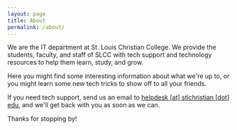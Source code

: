 ```yaml
---
layout: page
title: About
permalink: /about/
---
```


We are the IT department at St. Louis Christian College. We provide the
students, faculty, and staff of SLCC with tech support and technology
resources to help them learn, study, and grow.

Here you might find some interesting information about what we're up to,
or you might learn some new tech tricks to show off to all your friends.

If you need tech support, send us an email to [helpdesk [at] stlchristian [dot] edu](helpdesk@stlchristian.edu),
and we'll get back with you as soon as we can.

Thanks for stopping by!
